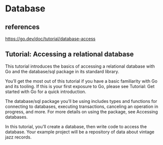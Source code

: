 # Database

## references

<https://go.dev/doc/tutorial/database-access>

## Tutorial: Accessing a relational database

This tutorial introduces the basics of accessing a relational database with Go and the database/sql package in its standard library.

You’ll get the most out of this tutorial if you have a basic familiarity with Go and its tooling. If this is your first exposure to Go, please see Tutorial: Get started with Go for a quick introduction.

The database/sql package you’ll be using includes types and functions for connecting to databases, executing transactions, canceling an operation in progress, and more. For more details on using the package, see Accessing databases.

In this tutorial, you’ll create a database, then write code to access the database. Your example project will be a repository of data about vintage jazz records.
